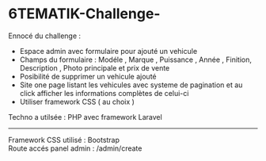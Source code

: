 # 6TEMATIK-Challenge-

Ennocé du challenge : 
- Espace admin avec formulaire pour ajouté un vehicule 
- Champs du formulaire : Modéle , Marque , Puissance , Année , Finition, Description , Photo principale et prix de vente
- Posibilité de supprimer un vehicule ajouté
- Site one page listant les vehicules avec systeme de pagination et au click afficher les informations complètes de celui-ci
- Utiliser framework CSS ( au choix ) 


Techno a utilsée : PHP avec framework Laravel

----------------

Framework CSS utilisé : Bootstrap <br>
Route accés panel admin : /admin/create
